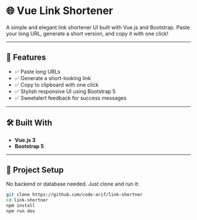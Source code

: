 # 🌐 Vue Link Shortener

A simple and elegant link shortener UI built with Vue.js and Bootstrap. Paste your long URL, generate a short version, and copy it with one click!

---

## 🚀 Features

- ✅ Paste long URLs
- ✅ Generate a short-looking link
- ✅ Copy to clipboard with one click
- ✅ Stylish responsive UI using Bootstrap 5
- ✅ Sweetalert feedback for success messages

---

## 🛠️ Built With

- **Vue.js 3**
- **Bootstrap 5**

---

## 📁 Project Setup

No backend or database needed. Just clone and run it:

```bash
git clone https://github.com/code-arif/link-shortner
cd link-shortner
npm install
npm run dev
